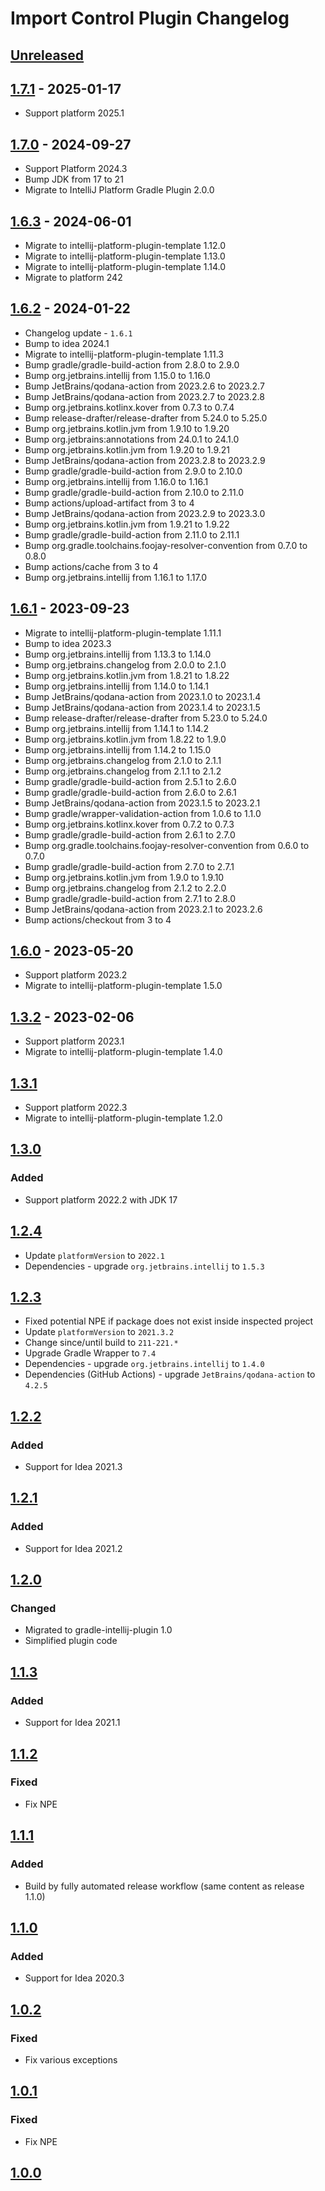 <!-- Keep a Changelog guide -> https://keepachangelog.com -->

# Import Control Plugin Changelog

## [Unreleased]

## [1.7.1] - 2025-01-17

- Support platform 2025.1

## [1.7.0] - 2024-09-27

- Support Platform 2024.3
- Bump JDK from 17 to 21
- Migrate to IntelliJ Platform Gradle Plugin 2.0.0

## [1.6.3] - 2024-06-01

- Migrate to intellij-platform-plugin-template 1.12.0
- Migrate to intellij-platform-plugin-template 1.13.0
- Migrate to intellij-platform-plugin-template 1.14.0
- Migrate to platform 242

## [1.6.2] - 2024-01-22

- Changelog update - `1.6.1`
- Bump to idea 2024.1
- Migrate to intellij-platform-plugin-template 1.11.3
- Bump gradle/gradle-build-action from 2.8.0 to 2.9.0
- Bump org.jetbrains.intellij from 1.15.0 to 1.16.0
- Bump JetBrains/qodana-action from 2023.2.6 to 2023.2.7
- Bump JetBrains/qodana-action from 2023.2.7 to 2023.2.8
- Bump org.jetbrains.kotlinx.kover from 0.7.3 to 0.7.4
- Bump release-drafter/release-drafter from 5.24.0 to 5.25.0
- Bump org.jetbrains.kotlin.jvm from 1.9.10 to 1.9.20
- Bump org.jetbrains:annotations from 24.0.1 to 24.1.0
- Bump org.jetbrains.kotlin.jvm from 1.9.20 to 1.9.21
- Bump JetBrains/qodana-action from 2023.2.8 to 2023.2.9
- Bump gradle/gradle-build-action from 2.9.0 to 2.10.0
- Bump org.jetbrains.intellij from 1.16.0 to 1.16.1
- Bump gradle/gradle-build-action from 2.10.0 to 2.11.0
- Bump actions/upload-artifact from 3 to 4
- Bump JetBrains/qodana-action from 2023.2.9 to 2023.3.0
- Bump org.jetbrains.kotlin.jvm from 1.9.21 to 1.9.22
- Bump gradle/gradle-build-action from 2.11.0 to 2.11.1
- Bump org.gradle.toolchains.foojay-resolver-convention from 0.7.0 to 0.8.0
- Bump actions/cache from 3 to 4
- Bump org.jetbrains.intellij from 1.16.1 to 1.17.0

## [1.6.1] - 2023-09-23

- Migrate to intellij-platform-plugin-template 1.11.1
- Bump to idea 2023.3
- Bump org.jetbrains.intellij from 1.13.3 to 1.14.0
- Bump org.jetbrains.changelog from 2.0.0 to 2.1.0
- Bump org.jetbrains.kotlin.jvm from 1.8.21 to 1.8.22
- Bump org.jetbrains.intellij from 1.14.0 to 1.14.1
- Bump JetBrains/qodana-action from 2023.1.0 to 2023.1.4
- Bump JetBrains/qodana-action from 2023.1.4 to 2023.1.5
- Bump release-drafter/release-drafter from 5.23.0 to 5.24.0
- Bump org.jetbrains.intellij from 1.14.1 to 1.14.2
- Bump org.jetbrains.kotlin.jvm from 1.8.22 to 1.9.0
- Bump org.jetbrains.intellij from 1.14.2 to 1.15.0
- Bump org.jetbrains.changelog from 2.1.0 to 2.1.1
- Bump org.jetbrains.changelog from 2.1.1 to 2.1.2
- Bump gradle/gradle-build-action from 2.5.1 to 2.6.0
- Bump gradle/gradle-build-action from 2.6.0 to 2.6.1
- Bump JetBrains/qodana-action from 2023.1.5 to 2023.2.1
- Bump gradle/wrapper-validation-action from 1.0.6 to 1.1.0
- Bump org.jetbrains.kotlinx.kover from 0.7.2 to 0.7.3
- Bump gradle/gradle-build-action from 2.6.1 to 2.7.0
- Bump org.gradle.toolchains.foojay-resolver-convention from 0.6.0 to 0.7.0
- Bump gradle/gradle-build-action from 2.7.0 to 2.7.1
- Bump org.jetbrains.kotlin.jvm from 1.9.0 to 1.9.10
- Bump org.jetbrains.changelog from 2.1.2 to 2.2.0
- Bump gradle/gradle-build-action from 2.7.1 to 2.8.0
- Bump JetBrains/qodana-action from 2023.2.1 to 2023.2.6
- Bump actions/checkout from 3 to 4

## [1.6.0] - 2023-05-20

- Support platform 2023.2
- Migrate to intellij-platform-plugin-template 1.5.0

## [1.3.2] - 2023-02-06

- Support platform 2023.1
- Migrate to intellij-platform-plugin-template 1.4.0

## [1.3.1]

- Support platform 2022.3
- Migrate to intellij-platform-plugin-template 1.2.0

## [1.3.0]

### Added

- Support platform 2022.2 with JDK 17

## [1.2.4]

- Update `platformVersion` to `2022.1`
- Dependencies - upgrade `org.jetbrains.intellij` to `1.5.3`

## [1.2.3]

- Fixed potential NPE if package does not exist inside inspected project
- Update `platformVersion` to `2021.3.2`
- Change since/until build to `211-221.*`
- Upgrade Gradle Wrapper to `7.4`
- Dependencies - upgrade `org.jetbrains.intellij` to `1.4.0`
- Dependencies (GitHub Actions) - upgrade `JetBrains/qodana-action` to `4.2.5`

## [1.2.2]

### Added

- Support for Idea 2021.3

## [1.2.1]

### Added

- Support for Idea 2021.2

## [1.2.0]

### Changed

- Migrated to gradle-intellij-plugin 1.0
- Simplified plugin code

## [1.1.3]

### Added

- Support for Idea 2021.1

## [1.1.2]

### Fixed

- Fix NPE

## [1.1.1]

### Added

- Build by fully automated release workflow (same content as release 1.1.0)

## [1.1.0]

### Added

- Support for Idea 2020.3

## [1.0.2]

### Fixed

- Fix various exceptions

## [1.0.1]

### Fixed

- Fix NPE

## [1.0.0]

[Unreleased]: https://github.com/frimtec/idea-import-control-plugin/compare/v1.7.1...HEAD
[1.7.1]: https://github.com/frimtec/idea-import-control-plugin/compare/v1.7.0...v1.7.1
[1.7.0]: https://github.com/frimtec/idea-import-control-plugin/compare/v1.6.3...v1.7.0
[1.6.3]: https://github.com/frimtec/idea-import-control-plugin/compare/v1.6.2...v1.6.3
[1.6.2]: https://github.com/frimtec/idea-import-control-plugin/compare/v1.6.1...v1.6.2
[1.6.1]: https://github.com/frimtec/idea-import-control-plugin/compare/v1.6.0...v1.6.1
[1.6.0]: https://github.com/frimtec/idea-import-control-plugin/compare/v1.3.2...v1.6.0
[1.3.2]: https://github.com/frimtec/idea-import-control-plugin/compare/v1.3.1...v1.3.2
[1.3.1]: https://github.com/frimtec/idea-import-control-plugin/compare/v1.3.0...v1.3.1
[1.3.0]: https://github.com/frimtec/idea-import-control-plugin/compare/v1.2.4...v1.3.0
[1.2.4]: https://github.com/frimtec/idea-import-control-plugin/compare/v1.2.3...v1.2.4
[1.2.3]: https://github.com/frimtec/idea-import-control-plugin/compare/v1.2.2...v1.2.3
[1.2.2]: https://github.com/frimtec/idea-import-control-plugin/compare/v1.2.1...v1.2.2
[1.2.1]: https://github.com/frimtec/idea-import-control-plugin/compare/v1.2.0...v1.2.1
[1.2.0]: https://github.com/frimtec/idea-import-control-plugin/compare/v1.1.3...v1.2.0
[1.1.3]: https://github.com/frimtec/idea-import-control-plugin/compare/v1.1.2...v1.1.3
[1.1.2]: https://github.com/frimtec/idea-import-control-plugin/compare/v1.1.1...v1.1.2
[1.1.1]: https://github.com/frimtec/idea-import-control-plugin/compare/v1.1.0...v1.1.1
[1.1.0]: https://github.com/frimtec/idea-import-control-plugin/compare/v1.0.2...v1.1.0
[1.0.2]: https://github.com/frimtec/idea-import-control-plugin/compare/v1.0.1...v1.0.2
[1.0.1]: https://github.com/frimtec/idea-import-control-plugin/compare/v1.0.0...v1.0.1
[1.0.0]: https://github.com/frimtec/idea-import-control-plugin/commits/v1.0.0

